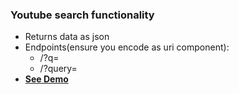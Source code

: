 ### Youtube search functionality 
- Returns data as json
- Endpoints(ensure you encode as uri component):
  - /?q=
  - /?query=
- **[See Demo](https://yts.giftedtech.co.ke/?q=wangi%20nyaka%20anyombi)**
